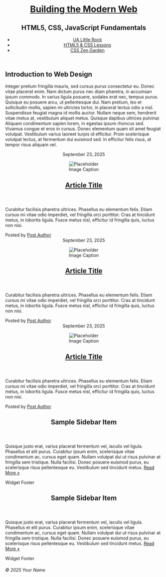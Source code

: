 <!DOCTYPE html>
<html lang="en">

<head>
  <title>IFSC 11003 - Prototype</title>
  <meta charset="UTF-8">
  <meta name="description" content="Keyword rich narrative on site purpose">
  <meta name="author" content="Thomas Wallace">
  <link href="assets/css/style.css" rel="stylesheet" />
</head>

<body>
  <header role="banner" class="primary">
    <h1><a href="index.html">Building the Modern Web</a></h1>
    <h2>HTML5, CSS, JavaScript Fundamentals</h2>
    <nav role="navigation">
      <ul>
        <li><a href="https://ualr.edu/">UA Little Rock</a></li>
        <li><a href="http://learn.shayhowe.com/html-css/getting-to-know-html/">HTML5 & CSS Lessons</a></li>
        <li><a href="http://www.csszengarden.com/">CSS Zen Garden</a></li>
      </ul>
    </nav>
  </header>
  <section id="intro" class="container">
    <h2>Introduction to Web Design</h2>
    <p>Integer pretium fringilla mauris, sed cursus purus consectetur eu. Donec vitae placerat enim. Nam dictum purus nec diam pharetra, in accumsan ipsum commodo. In varius ligula posuere, sodales erat nec, tempus purus. Quisque eu posuere arcu, ut pellentesque
      dui. Nam pretium, leo et sollicitudin mollis, sapien mi ultricies tortor, in placerat lectus odio a nisl. Suspendisse feugiat magna id mollis auctor. Nullam neque sem, hendrerit vitae metus at, vestibulum aliquet metus. Quisque dapibus ultrices
      pulvinar. Aliquam condimentum sapien lorem, in egestas ipsum rhoncus sed. Vivamus congue et eros in cursus. Donec elementum quam sit amet feugiat volutpat. Vestibulum varius laoreet turpis id efficitur. Proin scelerisque volutpat lectus, at fermentum
      dui euismod sed. In efficitur felis risus, at tempor risus aliquam vel.</p>
  </section>

  <section id="content" class="container">
    <article class="post">
      <header>
        <time class="post-date" datetime="2025-09-23">September 23, 2025</time>
        <figure>
          <img src="https://placehold.co/300x200" alt="Placeholder">
          <figcaption>Image Caption</figcaption>
        </figure>
        <h2> <a href="#" rel="bookmark" title="link to this post">Article Title</a> </h2>
      </header>
      <p>Curabitur facilisis pharetra ultrices. Phasellus eu elementum felis. Etiam cursus mi vitae odio imperdiet, vel fringilla orci porttitor. Cras at tincidunt metus, in lobortis ligula. Fusce metus nisl, efficitur id fringilla quis, luctus non nisi.
        </p>
      <footer class="post-meta"> Posted by <a href="#">Post Author</a></footer>
    </article>
    <article class="post">
      <header>
       <time class="post-date" datetime="2025-09-23">September 23, 2025</time>
        <figure>
          <img src="https://placehold.co/300x200" alt="Placeholder">
          <figcaption>Image Caption</figcaption>
        </figure>
        <h2> <a href="#" rel="bookmark" title="link to this post">Article Title</a> </h2>
      </header>
      <p>Curabitur facilisis pharetra ultrices. Phasellus eu elementum felis. Etiam cursus mi vitae odio imperdiet, vel fringilla orci porttitor. Cras at tincidunt metus, in lobortis ligula. Fusce metus nisl, efficitur id fringilla quis, luctus non nisi.
        </p>
      <footer class="post-meta"> Posted by <a href="#">Post Author</a></footer>
    </article>
    <article class="post">
      <header>
       <time class="post-date" datetime="2025-09-23">September 23, 2025</time>
        <figure>
          <img src="https://placehold.co/300x200" alt="Placeholder">
          <figcaption>Image Caption</figcaption>
        </figure>
        <h2> <a href="#" rel="bookmark" title="link to this post">Article Title</a> </h2>
      </header>
      <p>Curabitur facilisis pharetra ultrices. Phasellus eu elementum felis. Etiam cursus mi vitae odio imperdiet, vel fringilla orci porttitor. Cras at tincidunt metus, in lobortis ligula. Fusce metus nisl, efficitur id fringilla quis, luctus non nisi.</p>
      <footer class="post-meta"> Posted by <a href="#">Post Author</a></footer>
    </article>
  </section>
  <aside role="complementary">
    <div class="container">
      <article class="widget">
        <header>
          <h2>Sample Sidebar Item </h2>
        </header>
        <p>Quisque justo erat, varius placerat fermentum vel, iaculis vel ligula. Phasellus et elit purus. Curabitur ipsum enim, scelerisque vitae condimentum ac, cursus eget quam. Nullam volutpat dui ut risus pulvinar at fringilla sem tristique. Nulla facilisi.
          Donec posuere euismod purus, eu scelerisque risus pellentesque eu. Vestibulum sed tincidunt metus. <a href="#">Read More &raquo;</a></p>
        <footer>Widget Footer</footer>
      </article>
      <article class="widget">
        <header>
          <h2>Sample Sidebar Item </h2>
        </header>
        <p>Quisque justo erat, varius placerat fermentum vel, iaculis vel ligula. Phasellus et elit purus. Curabitur ipsum enim, scelerisque vitae condimentum ac, cursus eget quam. Nullam volutpat dui ut risus pulvinar at fringilla sem tristique. Nulla facilisi.
          Donec posuere euismod purus, eu scelerisque risus pellentesque eu. Vestibulum sed tincidunt metus. <a href="#">Read More &raquo;</a></p>
        <footer>Widget Footer</footer>
      </article>
    </div>
  </aside>
  <!--#secondary -->
  <!--#content -->

  <footer id="colophon" role="contentinfo">
    <h6>&copy; 2025 Your Name</h6>
  </footer>
</body>

</html>
